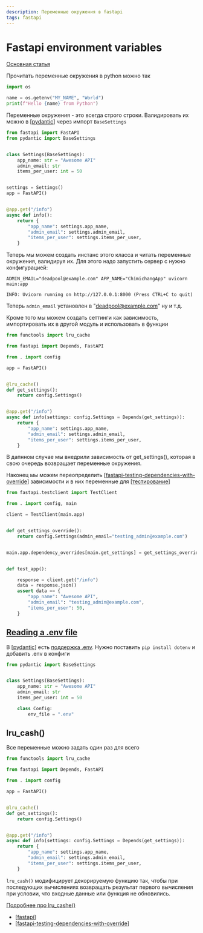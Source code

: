```yaml
---
description: Переменные окружения в fastapi
tags: fastapi
---
```

# Fastapi environment variables

[Основная статья](https://fastapi.tiangolo.com/pt/advanced/settings/)

Прочитать переменные окружения в python можно так

```python
import os

name = os.getenv("MY_NAME", "World")
print(f"Hello {name} from Python")
```

Переменные окружения - это всегда строго строки. Валидировать их можно в [[pydantic]] через импорт `BaseSettings`

```python
from fastapi import FastAPI
from pydantic import BaseSettings


class Settings(BaseSettings):
    app_name: str = "Awesome API"
    admin_email: str
    items_per_user: int = 50


settings = Settings()
app = FastAPI()


@app.get("/info")
async def info():
    return {
        "app_name": settings.app_name,
        "admin_email": settings.admin_email,
        "items_per_user": settings.items_per_user,
    }
```

Теперь мы можем создать инстанс этого класса и читать переменные окружения, валидируя их. Для этого надо запустить сервер с нужно конфигурацией:

```shell
ADMIN_EMAIL="deadpool@example.com" APP_NAME="ChimichangApp" uvicorn main:app

INFO: Uvicorn running on http://127.0.0.1:8000 (Press CTRL+C to quit)
```

Теперь `admin_email` установлен в "deadpool@example.com" ну и т.д.

Кроме того мы можем создать сеттинги как зависимость, импортировать их в другой модуль и использовать в функции

```python
from functools import lru_cache

from fastapi import Depends, FastAPI

from . import config

app = FastAPI()


@lru_cache()
def get_settings():
    return config.Settings()


@app.get("/info")
async def info(settings: config.Settings = Depends(get_settings)):
    return {
        "app_name": settings.app_name,
        "admin_email": settings.admin_email,
        "items_per_user": settings.items_per_user,
    }
```

В дапнном случае мы внедрили зависимость от get_settings(), которая в свою очередь возвращает переменные окружения.

Наконец мы можем переопределить [[fastapi-testing-dependencies-with-override]] зависимости и в них переменные для [[тестирование]]

```python
from fastapi.testclient import TestClient

from . import config, main

client = TestClient(main.app)


def get_settings_override():
    return config.Settings(admin_email="testing_admin@example.com")


main.app.dependency_overrides[main.get_settings] = get_settings_override


def test_app():

    response = client.get("/info")
    data = response.json()
    assert data == {
        "app_name": "Awesome API",
        "admin_email": "testing_admin@example.com",
        "items_per_user": 50,
    }
```

## [Reading a .env file](https://fastapi.tiangolo.com/pt/advanced/settings/#reading-a-env-file)

В [[pydantic]] есть [поддержка .env](https://pydantic-docs.helpmanual.io/usage/settings/#dotenv-env-support). Нужно поставить `pip install dotenv` и добавить .env в конфиги

```python
from pydantic import BaseSettings


class Settings(BaseSettings):
    app_name: str = "Awesome API"
    admin_email: str
    items_per_user: int = 50

    class Config:
        env_file = ".env"
```

## lru_cash()

Все переменные можно задать один раз для всего

```python
from functools import lru_cache

from fastapi import Depends, FastAPI

from . import config

app = FastAPI()


@lru_cache()
def get_settings():
    return config.Settings()


@app.get("/info")
async def info(settings: config.Settings = Depends(get_settings)):
    return {
        "app_name": settings.app_name,
        "admin_email": settings.admin_email,
        "items_per_user": settings.items_per_user,
    }
```

`lru_cash()` модифицирует декорируемую функцию так, чтобы при последующих вычислениях возвращать результат первого вычисления при условии, что входные данные или функция не обновились.

[Подробнее про lru_cashe()](https://docs.python.org/3/library/functools.html#functools.lru_cache)

- [[fastapi]]
- [[fastapi-testing-dependencies-with-override]]

[//begin]: # "Autogenerated link references for markdown compatibility"
[pydantic]: pydantic "Pydantic"
[fastapi-testing-dependencies-with-override]: fastapi-testing-dependencies-with-override "Fastapi testing dependencies with owerride"
[тестирование]: ../lists/тестирование "Основные принципы тестровния"
[pydantic]: pydantic "Pydantic"
[fastapi]: ../lists/fastapi "Fastapi"
[fastapi-testing-dependencies-with-override]: fastapi-testing-dependencies-with-override "Fastapi testing dependencies with owerride"
[//end]: # "Autogenerated link references"